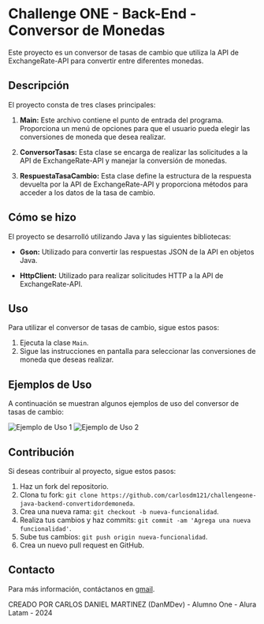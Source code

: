 # Challenge ONE - Back-End - Conversor de Monedas

Este proyecto es un conversor de tasas de cambio que utiliza la API de ExchangeRate-API para convertir entre diferentes monedas.

## Descripción

El proyecto consta de tres clases principales:

1. **Main:** Este archivo contiene el punto de entrada del programa. Proporciona un menú de opciones para que el usuario pueda elegir las conversiones de moneda que desea realizar.

2. **ConversorTasas:** Esta clase se encarga de realizar las solicitudes a la API de ExchangeRate-API y manejar la conversión de monedas.

3. **RespuestaTasaCambio:** Esta clase define la estructura de la respuesta devuelta por la API de ExchangeRate-API y proporciona métodos para acceder a los datos de la tasa de cambio.

## Cómo se hizo

El proyecto se desarrolló utilizando Java y las siguientes bibliotecas:

- **Gson:** Utilizado para convertir las respuestas JSON de la API en objetos Java.

- **HttpClient:** Utilizado para realizar solicitudes HTTP a la API de ExchangeRate-API.

## Uso

Para utilizar el conversor de tasas de cambio, sigue estos pasos:

1. Ejecuta la clase `Main`.
2. Sigue las instrucciones en pantalla para seleccionar las conversiones de moneda que deseas realizar.

## Ejemplos de Uso

A continuación se muestran algunos ejemplos de uso del conversor de tasas de cambio:

![Ejemplo de Uso 1](images/ejemplo1.png)
![Ejemplo de Uso 2](images/ejemplo2.png)

## Contribución

Si deseas contribuir al proyecto, sigue estos pasos:

1. Haz un fork del repositorio.
2. Clona tu fork: `git clone https://github.com/carlosdm121/challengeone-java-backend-convertidordemoneda`.
3. Crea una nueva rama: `git checkout -b nueva-funcionalidad`.
4. Realiza tus cambios y haz commits: `git commit -am 'Agrega una nueva funcionalidad'`.
5. Sube tus cambios: `git push origin nueva-funcionalidad`.
6. Crea un nuevo pull request en GitHub.

## Contacto

Para más información, contáctanos en [gmail](mailto:crlosdmartinez121@gmail.com).

CREADO POR CARLOS DANIEL MARTINEZ (DanMDev) - Alumno One - Alura Latam - 2024
